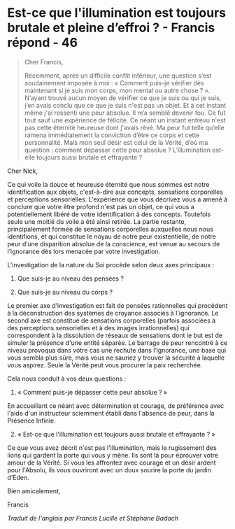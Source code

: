 # Est-ce que l'illumination est toujours brutale et pleine d’effroi ? - Francis répond - 46

>Cher Francis,
>
>Récemment, après un difficile conflit intérieur, une question s’est soudainement imposée à moi : « Comment puis-je vérifier dès maintenant si je suis mon corps, mon mental ou autre chose ? ». N’ayant trouvé aucun moyen de vérifier ce que je suis ou qui je suis, j’en avais conclu que ce que je suis n'est pas un objet. Et à cet instant même j'ai ressenti une peur absolue. Il m’a semblé devenir fou. Ce fut tout sauf une expérience de félicité. Ce néant un instant entrevu n'est pas cette éternité heureuse dont j'avais rêvé. Ma peur fut telle qu’elle ramena immédiatement la conviction d’être ce corps et cette personnalité. Mais mon seul désir est celui de la Vérité, d’où ma question : comment dépasser cette peur absolue ? L’illumination est-elle toujours aussi brutale et effrayante ?

Cher Nick,

Ce qui voile la douce et heureuse éternité que nous sommes est notre identification aux objets, c'est-à-dire aux concepts, sensations corporelles et perceptions sensorielles. L'expérience que vous décrivez vous a amené à conclure que votre être profond n'est pas un objet, ce qui vous a potentiellement libéré de votre identification à des concepts. Toutefois seule une moitié du voile a été ainsi retirée. La partie restante, principalement formée de sensations corporelles auxquelles nous nous identifions, et qui constitue le noyau de notre peur existentielle, de notre peur d’une disparition absolue de la conscience, est venue au secours de l’ignorance dès lors menacée par votre investigation.

L'investigation de la nature du Soi procède selon deux axes principaux :

1. Que suis-je au niveau des pensées ?

2. Que suis-je au niveau du corps ?

Le premier axe d’investigation est fait de pensées rationnelles qui procèdent à la déconstruction des systèmes de croyance associés à l'ignorance. Le second axe est constitué de sensations corporelles (parfois associées à des perceptions sensorielles et à des images irrationnelles) qui correspondent à la dissolution de réseaux de sensations dont le but est de simuler la présence d'une entité séparée. Le barrage de peur rencontré à ce niveau provoqua dans votre cas une rechute dans l’ignorance, une base qui vous sembla plus sûre, mais vous ne sauriez y trouver la sécurité à laquelle vous aspirez. Seule la Vérité peut vous procurer la paix recherchée.

Cela nous conduit à vos deux questions :

1. « Comment puis-je dépasser cette peur absolue ? »

En accueillant ce néant avec détermination et courage, de préférence avec l'aide d'un instructeur sciemment établi dans l'absence de peur, dans la Présence Infinie.

2. « Est-ce que l'illumination est toujours aussi brutale et effrayante ? »

Ce que vous avez décrit n'est pas l'illumination, mais le rugissement des lions qui gardent la porte qui vous y mène. Ils sont là pour éprouver votre amour de la Vérité. Si vous les affrontez avec courage et un désir ardent pour l'Absolu, ils vous ouvriront avec un doux sourire la porte du jardin d’Eden.

Bien amicalement,

Francis

_Traduit de l'anglais par Francis Lucille et Stéphane Badach_

